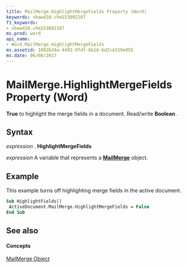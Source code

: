 ```yaml
---
title: MailMerge.HighlightMergeFields Property (Word)
keywords: vbawd10.chm153092107
f1_keywords:
- vbawd10.chm153092107
ms.prod: word
api_name:
- Word.MailMerge.HighlightMergeFields
ms.assetid: 1002b34a-4492-97df-bb16-bd2c4319e055
ms.date: 06/08/2017
---
```



# MailMerge.HighlightMergeFields Property (Word)

 **True** to highlight the merge fields in a document. Read/write **Boolean** .


## Syntax

 _expression_ . **HighlightMergeFields**

 _expression_ A variable that represents a **[MailMerge](mailmerge-object-word.md)** object.


## Example

This example turns off highlighting merge fields in the active document.


```vb
Sub HighlightFields() 
 ActiveDocument.MailMerge.HighlightMergeFields = False 
End Sub
```


## See also


#### Concepts


[MailMerge Object](mailmerge-object-word.md)

